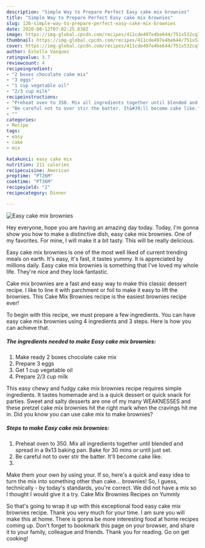 ```yaml
---
description: "Simple Way to Prepare Perfect Easy cake mix brownies"
title: "Simple Way to Prepare Perfect Easy cake mix brownies"
slug: 126-simple-way-to-prepare-perfect-easy-cake-mix-brownies
date: 2020-08-12T07:02:25.638Z
image: https://img-global.cpcdn.com/recipes/411cde497e4be644/751x532cq70/easy-cake-mix-brownies-recipe-main-photo.jpg
thumbnail: https://img-global.cpcdn.com/recipes/411cde497e4be644/751x532cq70/easy-cake-mix-brownies-recipe-main-photo.jpg
cover: https://img-global.cpcdn.com/recipes/411cde497e4be644/751x532cq70/easy-cake-mix-brownies-recipe-main-photo.jpg
author: Estella Vasquez
ratingvalue: 3.7
reviewcount: 4
recipeingredient:
- "2 boxes chocolate cake mix"
- "3 eggs"
- "1 cup vegetable oil"
- "2/3 cup milk"
recipeinstructions:
- "Preheat oven to 350. Mix all ingredients together until blended and spread in a 9x13 baking pan. Bake for 30 mins or until just set."
- "Be careful not to over stir the batter. It&#39;ll become cake like."
- ""
categories:
- Recipe
tags:
- easy
- cake
- mix

katakunci: easy cake mix 
nutrition: 211 calories
recipecuisine: American
preptime: "PT26M"
cooktime: "PT36M"
recipeyield: "2"
recipecategory: Dinner

---
```



![Easy cake mix brownies](https://img-global.cpcdn.com/recipes/411cde497e4be644/751x532cq70/easy-cake-mix-brownies-recipe-main-photo.jpg)

Hey everyone, hope you are having an amazing day today. Today, I'm gonna show you how to make a distinctive dish, easy cake mix brownies. One of my favorites. For mine, I will make it a bit tasty. This will be really delicious.

Easy cake mix brownies is one of the most well liked of current trending meals on earth. It's easy, it's fast, it tastes yummy. It is appreciated by millions daily. Easy cake mix brownies is something that I've loved my whole life. They're nice and they look fantastic.

Cake mix brownies are a fast and easy way to make this classic dessert recipe. I like to line it with parchment or foil to make it easy to lift the brownies. This Cake Mix Brownies recipe is the easiest brownies recipe ever!


To begin with this recipe, we must prepare a few ingredients. You can have easy cake mix brownies using 4 ingredients and 3 steps. Here is how you can achieve that.

<!--inarticleads1-->

##### The ingredients needed to make Easy cake mix brownies:

1. Make ready 2 boxes chocolate cake mix
1. Prepare 3 eggs
1. Get 1 cup vegetable oil
1. Prepare 2/3 cup milk


This easy chewy and fudgy cake mix brownies recipe requires simple ingredients. It tastes homemade and is a quick dessert or quick snack for parties. Sweet and salty desserts are one of my many WEAKNESSES and these pretzel cake mix brownies hit the right mark when the cravings hit me in. Did you know you can use cake mix to make brownies? 

<!--inarticleads2-->

##### Steps to make Easy cake mix brownies:

1. Preheat oven to 350. Mix all ingredients together until blended and spread in a 9x13 baking pan. Bake for 30 mins or until just set.
1. Be careful not to over stir the batter. It&#39;ll become cake like.
1. 


Make them your own by using your. If so, here&#39;s a quick and easy idea to turn the mix into something other than cake… brownies! So, I guess, technically - by today&#39;s standards, you&#39;re correct. We did not have a mix so I thought I would give it a try. Cake Mix Brownies Recipes on Yummly 

So that's going to wrap it up with this exceptional food easy cake mix brownies recipe. Thank you very much for your time. I am sure you will make this at home. There is gonna be more interesting food at home recipes coming up. Don't forget to bookmark this page on your browser, and share it to your family, colleague and friends. Thank you for reading. Go on get cooking!
